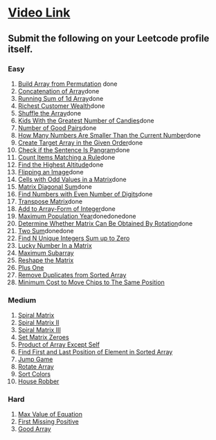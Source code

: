 # [Video Link](https://youtu.be/n60Dn0UsbEk)

## Submit the following on your Leetcode profile itself.

### Easy
1. [Build Array from Permutation](https://leetcode.com/problems/build-array-from-permutation/) done
2. [Concatenation of Array](https://leetcode.com/problems/concatenation-of-array/)done
3. [Running Sum of 1d Array](https://leetcode.com/problems/running-sum-of-1d-array/)done
4. [Richest Customer Wealth](https://leetcode.com/problems/richest-customer-wealth/)done
5. [Shuffle the Array](https://leetcode.com/problems/shuffle-the-array/)done
6. [Kids With the Greatest Number of Candies](https://leetcode.com/problems/kids-with-the-greatest-number-of-candies/)done
7. [Number of Good Pairs](https://leetcode.com/problems/number-of-good-pairs/)done
8. [How Many Numbers Are Smaller Than the Current Number](https://leetcode.com/problems/how-many-numbers-are-smaller-than-the-current-number/)done
9. [Create Target Array in the Given Order](https://leetcode.com/problems/create-target-array-in-the-given-order/)done
10. [Check if the Sentence Is Pangram](https://leetcode.com/problems/check-if-the-sentence-is-pangram/)done
11. [Count Items Matching a Rule](https://leetcode.com/problems/count-items-matching-a-rule/)done
12. [Find the Highest Altitude](https://leetcode.com/problems/find-the-highest-altitude/)done
13. [Flipping an Image](https://leetcode.com/problems/flipping-an-image/)done
14. [Cells with Odd Values in a Matrix](https://leetcode.com/problems/cells-with-odd-values-in-a-matrix/)done
15. [Matrix Diagonal Sum](https://leetcode.com/problems/matrix-diagonal-sum/)done
16. [Find Numbers with Even Number of Digits](https://leetcode.com/problems/find-numbers-with-even-number-of-digits/)done
17. [Transpose Matrix](https://leetcode.com/problems/transpose-matrix/)done
18. [Add to Array-Form of Integer](https://leetcode.com/problems/add-to-array-form-of-integer/)done
19. [Maximum Population Year](https://leetcode.com/problems/maximum-population-year/)donedonedone
20. [Determine Whether Matrix Can Be Obtained By Rotation](https://leetcode.com/problems/determine-whether-matrix-can-be-obtained-by-rotation/)done
21. [Two Sum](https://leetcode.com/problems/two-sum/)donedone
22. [Find N Unique Integers Sum up to Zero](https://leetcode.com/problems/find-n-unique-integers-sum-up-to-zero/)
23. [Lucky Number In a Matrix](https://leetcode.com/problems/lucky-numbers-in-a-matrix/)
24. [Maximum Subarray](https://leetcode.com/problems/maximum-subarray/)
25. [Reshape the Matrix](https://leetcode.com/problems/reshape-the-matrix/)
26. [Plus One](https://leetcode.com/problems/plus-one/)
27. [Remove Duplicates from Sorted Array](https://leetcode.com/problems/remove-duplicates-from-sorted-array/)
28. [Minimum Cost to Move Chips to The Same Position](https://leetcode.com/problems/minimum-cost-to-move-chips-to-the-same-position/)

### Medium
1. [Spiral Matrix](https://leetcode.com/problems/spiral-matrix/)
2. [Spiral Matrix II](https://leetcode.com/problems/spiral-matrix-ii/)
3. [Spiral Matrix III](https://leetcode.com/problems/spiral-matrix-iii/)
4. [Set Matrix Zeroes](https://leetcode.com/problems/set-matrix-zeroes/)
5. [Product of Array Except Self](https://leetcode.com/problems/product-of-array-except-self/)
6. [Find First and Last Position of Element in Sorted Array](https://leetcode.com/problems/find-first-and-last-position-of-element-in-sorted-array/)
7. [Jump Game](https://leetcode.com/problems/jump-game/)
8. [Rotate Array](https://leetcode.com/problems/rotate-array/)
9. [Sort Colors](https://leetcode.com/problems/sort-colors/)
10. [House Robber](https://leetcode.com/problems/house-robber/)

### Hard
1. [Max Value of Equation](https://leetcode.com/problems/max-value-of-equation/)
2. [First Missing Positive](https://leetcode.com/problems/first-missing-positive/)
3. [Good Array](https://leetcode.com/problems/check-if-it-is-a-good-array/)
